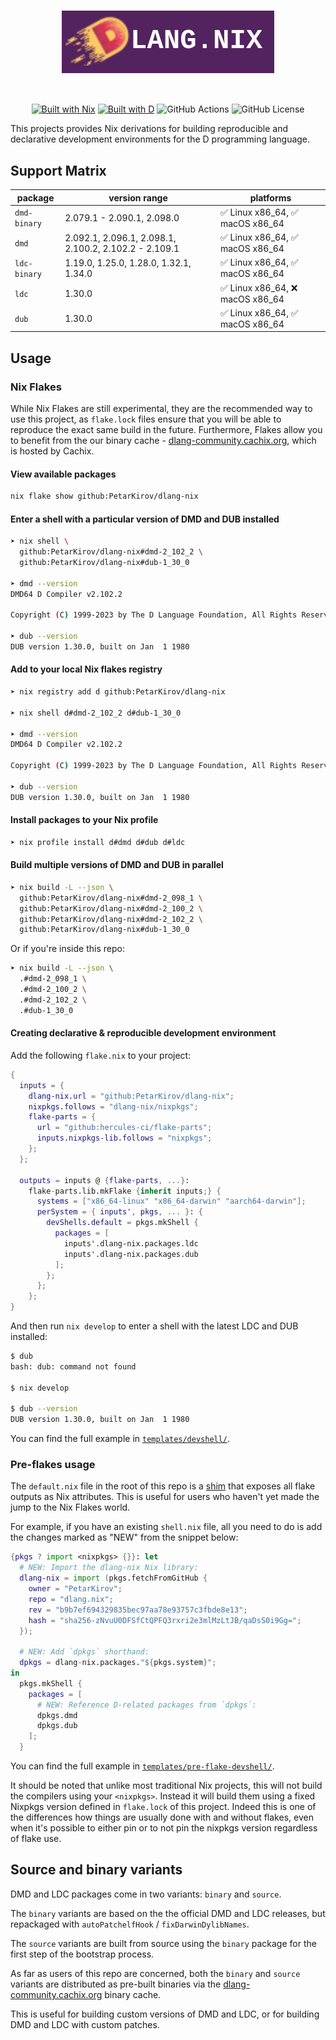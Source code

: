<div align="center" style="margin: 1em 0 3em 0;">

# ![dlang-nix][dlang-nix-badge]

</div>

<div align="center">

[![Built with Nix][built-with-nix-badge]][nix]
[![Built with D][built-with-d-badge]][d]
![GitHub Actions][github-actions-badge]
![GitHub License][github-license-badge]

</div>

This projects provides Nix derivations for building reproducible and declarative
development environments for the D programming language.

## Support Matrix

| package      | version range                          | platforms                      |
| ------------ | -------------------------------------- | ------------------------------ |
| `dmd-binary` | 2.079.1 - 2.090.1, 2.098.0             | ✅ Linux x86_64, ✅ macOS x86_64 |
| `dmd`        | 2.092.1, 2.096.1, 2.098.1, 2.100.2, 2.102.2 - 2.109.1              | ✅ Linux x86_64, ✅ macOS x86_64 |
| `ldc-binary` | 1.19.0, 1.25.0, 1.28.0, 1.32.1, 1.34.0 | ✅ Linux x86_64, ✅ macOS x86_64 |
| `ldc`        | 1.30.0                                 | ✅ Linux x86_64, ❌ macOS x86_64 |
| `dub`        | 1.30.0                                 | ✅ Linux x86_64, ✅ macOS x86_64 |

## Usage

### Nix Flakes

While Nix Flakes are still experimental, they are the recommended way to use
this project, as `flake.lock` files ensure that you will be able to reproduce
the exact same build in the future. Furthermore, Flakes allow you to benefit
from the our binary cache -
[dlang-community.cachix.org][dlang-community-cachix], which is hosted by Cachix.

#### View available packages

```bash
nix flake show github:PetarKirov/dlang-nix
```

#### Enter a shell with a particular version of DMD and DUB installed

```bash
➤ nix shell \
  github:PetarKirov/dlang-nix#dmd-2_102_2 \
  github:PetarKirov/dlang-nix#dub-1_30_0

➤ dmd --version
DMD64 D Compiler v2.102.2

Copyright (C) 1999-2023 by The D Language Foundation, All Rights Reserved written by Walter Bright

➤ dub --version
DUB version 1.30.0, built on Jan  1 1980
```

#### Add to your local Nix flakes registry

```bash
➤ nix registry add d github:PetarKirov/dlang-nix

➤ nix shell d#dmd-2_102_2 d#dub-1_30_0

➤ dmd --version
DMD64 D Compiler v2.102.2

Copyright (C) 1999-2023 by The D Language Foundation, All Rights Reserved written by Walter Bright

➤ dub --version
DUB version 1.30.0, built on Jan  1 1980
```

#### Install packages to your Nix profile

```bash
➤ nix profile install d#dmd d#dub d#ldc
```

#### Build multiple versions of DMD and DUB in parallel

```bash
➤ nix build -L --json \
  github:PetarKirov/dlang-nix#dmd-2_098_1 \
  github:PetarKirov/dlang-nix#dmd-2_100_2 \
  github:PetarKirov/dlang-nix#dmd-2_102_2 \
  github:PetarKirov/dlang-nix#dub-1_30_0
```

Or if you're inside this repo:

```bash
➤ nix build -L --json \
  .#dmd-2_098_1 \
  .#dmd-2_100_2 \
  .#dmd-2_102_2 \
  .#dub-1_30_0
```

#### Creating declarative & reproducible development environment

Add the following `flake.nix` to your project:

```nix
{
  inputs = {
    dlang-nix.url = "github:PetarKirov/dlang-nix";
    nixpkgs.follows = "dlang-nix/nixpkgs";
    flake-parts = {
      url = "github:hercules-ci/flake-parts";
      inputs.nixpkgs-lib.follows = "nixpkgs";
    };
  };

  outputs = inputs @ {flake-parts, ...}:
    flake-parts.lib.mkFlake {inherit inputs;} {
      systems = ["x86_64-linux" "x86_64-darwin" "aarch64-darwin"];
      perSystem = { inputs', pkgs, ... }: {
        devShells.default = pkgs.mkShell {
          packages = [
            inputs'.dlang-nix.packages.ldc
            inputs'.dlang-nix.packages.dub
          ];
        };
      };
    };
}
```

And then run `nix develop` to enter a shell with the latest LDC and DUB installed:

```bash
$ dub
bash: dub: command not found

$ nix develop

$ dub --version
DUB version 1.30.0, built on Jan  1 1980
```

You can find the full example in [`templates/devshell/`](./templates/devshell/).

### Pre-flakes usage

The `default.nix` file in the root of this repo is a
[shim](https://nixos.wiki/wiki/Flakes#Using_flakes_with_stable_Nix) that
exposes all flake outputs as Nix attributes. This is useful for users who
haven't yet made the jump to the Nix Flakes world.

For example, if you have an existing `shell.nix` file, all you need to do is add
the changes marked as "NEW" from the snippet below:

```nix
{pkgs ? import <nixpkgs> {}}: let
  # NEW: Import the dlang-nix Nix library:
  dlang-nix = import (pkgs.fetchFromGitHub {
    owner = "PetarKirov";
    repo = "dlang.nix";
    rev = "b9b7ef694329835bec97aa78e93757c3fbde8e13";
    hash = "sha256-zNvuU0DFSfCtQPFQ3rxri2e3mlMzLtJB/qaDsS0i9Gg=";
  });

  # NEW: Add `dpkgs` shorthand:
  dpkgs = dlang-nix.packages."${pkgs.system}";
in
  pkgs.mkShell {
    packages = [
      # NEW: Reference D-related packages from `dpkgs`:
      dpkgs.dmd
      dpkgs.dub
    ];
  }
```

You can find the full example in
[`templates/pre-flake-devshell/`](./templates/pre-flake-devshell/).

It should be noted that unlike most traditional Nix projects, this will not
build the compilers using your `<nixpkgs>`. Instead it will build them using a
fixed Nixpkgs version defined in `flake.lock` of this project. Indeed this is
one of the differences how things are usually done with and without flakes,
even when it's possible to either pin or to not pin the nixpkgs version
regardless of flake use.

## Source and binary variants

DMD and LDC packages come in two variants: `binary` and `source`.

The `binary` variants are based on the the official DMD and LDC releases, but
repackaged with `autoPatchelfHook` / `fixDarwinDylibNames`.

The `source` variants are built from source using the `binary` package for the
first step of the bootstrap process.

As far as users of this repo are concerned, both the `binary` and `source`
variants are distributed as pre-built binaries via the
[dlang-community.cachix.org][dlang-community-cachix] binary cache.

This is useful for building custom versions of DMD and LDC, or for building DMD
and LDC with custom patches.

[d]: https://dlang.org
[nix]: https://nixos.org

[built-with-nix-badge]: https://img.shields.io/static/v1?logo=nixos&logoColor=white&label=&message=Built%20with%20Nix&color=41439a&style=for-the-badge
[built-with-d-badge]: https://img.shields.io/static/v1?logo=d&logoColor=white&label=&message=Built%20with%20D&color=B03931&style=for-the-badge

[dlang-community-cachix]: https://dlang-community.cachix.org

[github-license-badge]: https://img.shields.io/github/license/PetarKirov/dlang-nix?style=for-the-badge

[github-actions-badge]: https://img.shields.io/badge/github%20actions-black.svg?style=for-the-badge&logo=github&logoColor=white

[dlang-nix-badge]: ./docs/img/dlang.nix-badge.svg
